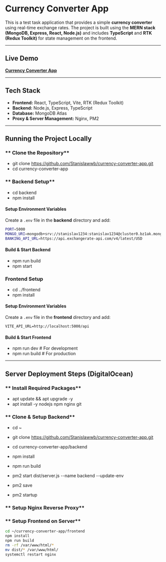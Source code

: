 # Currency Converter App

This is a test task application that provides a simple **currency converter** using real-time exchange rates. The project is built using the **MERN stack (MongoDB, Express, React, Node.js)** and includes **TypeScript** and **RTK (Redux Toolkit)** for state management on the frontend.

---

## **Live Demo**
**[Currency Converter App](http://64.226.72.110)**

---

## **Tech Stack**
- **Frontend:** React, TypeScript, Vite, RTK (Redux Toolkit)
- **Backend:** Node.js, Express, TypeScript
- **Database:** MongoDB Atlas
- **Proxy & Server Management:** Nginx, PM2

---

## **Running the Project Locally**

### ** Clone the Repository**
- git clone https://github.com/Stanislawwb/currency-converter-app.git
- cd currency-converter-app

### ** Backend Setup**
- cd backend
- npm install

#### **Setup Environment Variables**
Create a `.env` file in the **backend** directory and add:

```sh
PORT=5000
MONGO_URI=mongodb+srv://stanislav1234:stanislav1234@cluster0.bz1ak.mongodb.net/currency_converter?retryWrites=true&w=majority&appName=Cluster0
BANKING_API_URL=https://api.exchangerate-api.com/v4/latest/USD
```

#### **Build & Start Backend**

- npm run build
- npm start


### **Frontend Setup**

- cd ../frontend
- npm install


#### **Setup Environment Variables**
Create a `.env` file in the **frontend** directory and add:
```env
VITE_API_URL=http://localhost:5000/api
```

#### **Build & Start Frontend**

- npm run dev  # For development
- npm run build  # For production

---

## **Server Deployment Steps (DigitalOcean)**

### ** Install Required Packages**

- apt update && apt upgrade -y
- apt install -y nodejs npm nginx git

### ** Clone & Setup Backend**

- cd ~
- git clone https://github.com/Stanislawwb/currency-converter-app.git

- cd currency-converter-app/backend

- npm install

- npm run build

- pm2 start dist/server.js --name backend --update-env

- pm2 save

- pm2 startup

### ** Setup Nginx Reverse Proxy**

### ** Setup Frontend on Server**
```sh
cd ~/currency-converter-app/frontend
npm install
npm run build
rm -rf /var/www/html/*
mv dist/* /var/www/html/
systemctl restart nginx
```

